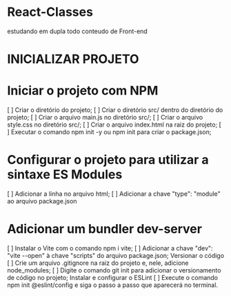 # React-Classes
estudando em dupla todo conteudo de Front-end

# INICIALIZAR PROJETO

# Iniciar o projeto com NPM
[ ] Criar o diretório do projeto;
[ ] Criar o diretório src/ dentro do diretório do projeto;
[ ] Criar o arquivo main.js no diretório src/;
[ ] Criar o arquivo style.css no diretório src/;
[ ] Criar o arquivo index.html na raiz do projeto;
[ ] Executar o comando npm init -y ou npm init para criar o package.json;
# Configurar o projeto para utilizar a sintaxe ES Modules
[ ] Adicionar a linha <script type="module" src="./src/main.js"></script> no arquivo html;
[ ] Adicionar a chave "type": "module" ao arquivo package.json
# Adicionar um bundler dev-server
[ ] Instalar o Vite com o comando npm i vite;
[ ] Adicionar a chave "dev": "vite --open" à chave "scripts" do arquivo package.json;
Versionar o código
[ ] Crie um arquivo .gitignore na raiz do projeto e, nele, adicione node_modules;
[ ] Digite o comando git init para adicionar o versionamento de código no projeto;
Instalar e configurar o ESLint
[ ] Execute o comando npm init @eslint/config e siga o passo a passo que aparecerá no terminal.